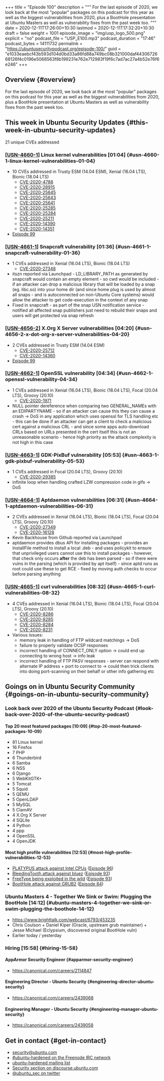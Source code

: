 +++
title = "Episode 100"
description = """
  For the last episode of 2020, we look back at the most "popular"
  packages on this podcast for this year as well as the biggest
  vulnerabilities from 2020, plus a BootHole presentation at Ubuntu Masters
  as well as vulnerability fixes from the past week too.
  """
date = 2020-12-11T17:26:00+10:30
lastmod = 2020-12-11T17:32:20+10:30
draft = false
weight = 1001
episode_image = "img/usp_logo_500.png"
explicit = "no"
podcast_file = "USP_E100.mp3"
podcast_duration = "17:46"
podcast_bytes = 14111732
permalink = "https://ubuntusecuritypodcast.org/episode-100/"
guid = "e1033eaebcf43b593d104d0bd33a86fd88a749bc08b321000daf4430672668126f4c0196e5068563f8b199231e762e712983f19f6c7ad7ac27a4b52e76f6e246"
+++

## Overview {#overview}

For the last episode of 2020, we look back at the most "popular"
packages on this podcast for this year as well as the biggest
vulnerabilities from 2020, plus a BootHole presentation at Ubuntu Masters
as well as vulnerability fixes from the past week too.


## This week in Ubuntu Security Updates {#this-week-in-ubuntu-security-updates}

21 unique CVEs addressed


### [[USN-4660-1](https://ubuntu.com/security/notices/USN-4660-1)] Linux kernel vulnerabilities [01:04] {#usn-4660-1-linux-kernel-vulnerabilities-01-04}

-   10 CVEs addressed in Trusty ESM (14.04 ESM), Xenial (16.04 LTS), Bionic (18.04 LTS)
    -   [CVE-2020-4788](https://ubuntu.com/security/CVE-2020-4788) <!-- medium -->
    -   [CVE-2020-28915](https://ubuntu.com/security/CVE-2020-28915) <!-- medium -->
    -   [CVE-2020-25645](https://ubuntu.com/security/CVE-2020-25645) <!-- medium -->
    -   [CVE-2020-25643](https://ubuntu.com/security/CVE-2020-25643) <!-- medium -->
    -   [CVE-2020-25641](https://ubuntu.com/security/CVE-2020-25641) <!-- medium -->
    -   [CVE-2020-25285](https://ubuntu.com/security/CVE-2020-25285) <!-- low -->
    -   [CVE-2020-25284](https://ubuntu.com/security/CVE-2020-25284) <!-- medium -->
    -   [CVE-2020-25211](https://ubuntu.com/security/CVE-2020-25211) <!-- medium -->
    -   [CVE-2020-14390](https://ubuntu.com/security/CVE-2020-14390) <!-- low -->
    -   [CVE-2020-14351](https://ubuntu.com/security/CVE-2020-14351) <!-- low -->
-   [Episode 99](https://ubuntusecuritypodcast.org/episode-99/)


### [[USN-4661-1](https://ubuntu.com/security/notices/USN-4661-1)] Snapcraft vulnerability [01:36] {#usn-4661-1-snapcraft-vulnerability-01-36}

-   1 CVEs addressed in Xenial (16.04 LTS), Bionic (18.04 LTS)
    -   [CVE-2020-27348](https://ubuntu.com/security/CVE-2020-27348) <!-- medium -->
-   itszn reported via Launchpad - LD\_LIBRARY\_PATH as generated by snapcraft
    would contain an empty element - so cwd would be included - if an
    attacker can drop a malicious library that will be loaded by a snap
    (eg. libc.so) into your home dir (and since home plug is used by almost
    all snaps - and is autoconnected on non-Ubuntu Core systems) would allow
    the attacker to get code-execution in the context of any snap
-   Fixed in snapcraft - as part of the snap USN notification service -
    notified all affected snap publishers just need to rebuild their snaps
    and users will get protected via snap refresh


### [[USN-4656-2](https://ubuntu.com/security/notices/USN-4656-2)] X.Org X Server vulnerabilities [04:20] {#usn-4656-2-x-dot-org-x-server-vulnerabilities-04-20}

-   2 CVEs addressed in Trusty ESM (14.04 ESM)
    -   [CVE-2020-25712](https://ubuntu.com/security/CVE-2020-25712) <!-- medium -->
    -   [CVE-2020-14360](https://ubuntu.com/security/CVE-2020-14360) <!-- medium -->
-   [Episode 99](https://ubuntusecuritypodcast.org/episode-99/)


### [[USN-4662-1](https://ubuntu.com/security/notices/USN-4662-1)] OpenSSL vulnerability [04:34] {#usn-4662-1-openssl-vulnerability-04-34}

-   1 CVEs addressed in Xenial (16.04 LTS), Bionic (18.04 LTS), Focal (20.04 LTS), Groovy (20.10)
    -   [CVE-2020-1971](https://ubuntu.com/security/CVE-2020-1971) <!-- high -->
-   NULL pointer dereference when comparing two GENERAL\_NAMEs with an
    EDIPARTYNAME - so if an attacker can cause this they can cause a crash ->
    DoS in any application which uses openssl for TLS handling etc - this can
    be done if an attacker can get a client to check a malicious cert against
    a malicious CRL - and since some apps auto-download CRLs based on URLs
    presented in the cert itself this is not an unreasonable scenario - hence
    high priority as the attack complexity is not high in this case


### [[USN-4663-1](https://ubuntu.com/security/notices/USN-4663-1)] GDK-PixBuf vulnerability [05:53] {#usn-4663-1-gdk-pixbuf-vulnerability-05-53}

-   1 CVEs addressed in Focal (20.04 LTS), Groovy (20.10)
    -   [CVE-2020-29385](https://ubuntu.com/security/CVE-2020-29385) <!-- medium -->
-   infinite loop when handling crafted LZW compression code in gifs -> DoS


### [[USN-4664-1](https://ubuntu.com/security/notices/USN-4664-1)] Aptdaemon vulnerabilities [06:31] {#usn-4664-1-aptdaemon-vulnerabilities-06-31}

-   2 CVEs addressed in Xenial (16.04 LTS), Bionic (18.04 LTS), Focal (20.04 LTS), Groovy (20.10)
    -   [CVE-2020-27349](https://ubuntu.com/security/CVE-2020-27349) <!-- medium -->
    -   [CVE-2020-16128](https://ubuntu.com/security/CVE-2020-16128) <!-- medium -->
-   Kevin Backhouse from Github reported via Launchpad
-   aptdaemon provides dbus API for installing packages - provides an
    InstallFile method to install a local .deb - and uses policykit to ensure
    that unprivileged users cannot use this to install packages - however,
    that check only occurs **after** the deb has been parsed - so if there were
    vulns in the parsing (which is provided by apt itself) - since aptd runs
    as root could use these to get RCE - fixed by moving auth checks to occur
    before parsing anything


### [[USN-4665-1](https://ubuntu.com/security/notices/USN-4665-1)] curl vulnerabilities [08:32] {#usn-4665-1-curl-vulnerabilities-08-32}

-   4 CVEs addressed in Xenial (16.04 LTS), Bionic (18.04 LTS), Focal (20.04 LTS), Groovy (20.10)
    -   [CVE-2020-8286](https://ubuntu.com/security/CVE-2020-8286) <!-- medium -->
    -   [CVE-2020-8285](https://ubuntu.com/security/CVE-2020-8285) <!-- medium -->
    -   [CVE-2020-8284](https://ubuntu.com/security/CVE-2020-8284) <!-- low -->
    -   [CVE-2020-8231](https://ubuntu.com/security/CVE-2020-8231) <!-- low -->
-   Various issues:
    -   memory leak in handling of FTP wildcard matchings -> DoS
    -   failure to properly validate OCSP responses
    -   incorrect handling of CONNECT\_ONLY option -> could end up connecting to
        wrong host -> info leak
    -   incorrect handling of FTP PASV responses - server can respond with
        alternate IP address + port to connect to -> could then trick clients
        into doing port-scanning on their behalf or other info gathering etc


## Goings on in Ubuntu Security Community {#goings-on-in-ubuntu-security-community}


### Look back over 2020 of the Ubuntu Security Podcast {#look-back-over-2020-of-the-ubuntu-security-podcast}


#### Top 20 most featured packages [10:09] {#top-20-most-featured-packages-10-09}

-   81 Linux kernel
-   16 Firefox
-   7 PHP
-   6 Thunderbird
-   6 Samba
-   6 NSS
-   6 Django
-   5 WebKitGTK+
-   5 Tomcat
-   5 Squid
-   5 QEMU
-   5 OpenLDAP
-   5 MySQL
-   5 ClamAV
-   4 X.Org X Server
-   4 SQLite
-   4 Python
-   4 ppp
-   4 OpenSSL
-   4 OpenJDK


#### Most high profile vulnerabilities [12:53] {#most-high-profile-vulnerabilities-12-53}

-   [PLATYPUS attack against Intel CPUs]() ([Episode 96](https://ubuntusecuritypodcast.org/episode-96/))
-   [BleedingTooth attack against bluez](https://www.intel.com/content/www/us/en/security-center/advisory/intel-sa-00435.html) ([Episode 93](https://ubuntusecuritypodcast.org/episode-93/))
-   [FreeType being exploited in the wild](https://ubuntusecuritypodcast.org/episode-93/#usn-4593-1-freetype-vulnerability-07-30) ([Episode 93](https://ubuntusecuritypodcast.org/episode-93/))
-   [BootHole attack against GRUB2](https://ubuntusecuritypodcast.org/episode-84/#alex-and-joe-take-an-in-depth-and-behind-the-scenes-look-at-boothole-grub-2-08-14) ([Episode 84](https://ubuntusecuritypodcast.org/episode-84/))


### Ubuntu Masters 4 - Together We Sink or Swim: Plugging the BootHole [14:12] {#ubuntu-masters-4-together-we-sink-or-swim-plugging-the-boothole-14-12}

-   <https://www.brighttalk.com/webcast/6793/453235>
-   Chris Coulson + Daniel Kiper (Oracle, upstream grub maintainer) + Jesse
    Michael (Eclypsium, discovered original BootHole vuln)
-   Earlier today / yesterday


### Hiring [15:58] {#hiring-15-58}


#### AppArmor Security Engineer {#apparmor-security-engineer}

-   <https://canonical.com/careers/2114847>


#### Engineering Director - Ubuntu Security {#engineering-director-ubuntu-security}

-   <https://canonical.com/careers/2439068>


#### Engineering Manager - Ubuntu Security {#engineering-manager-ubuntu-security}

-   <https://canonical.com/careers/2439058>


## Get in contact {#get-in-contact}

-   [security@ubuntu.com](mailto:security@ubuntu.com)
-   [#ubuntu-hardened on the Freenode IRC network](http://webchat.freenode.net/#ubuntu-hardened)
-   [ubuntu-hardened mailing list](https://lists.ubuntu.com/mailman/listinfo/ubuntu-hardened)
-   [Security section on discourse.ubuntu.com](https://discourse.ubuntu.com/c/security)
-   [@ubuntu\_sec on twitter](https://twitter.com/ubuntu%5Fsec)

